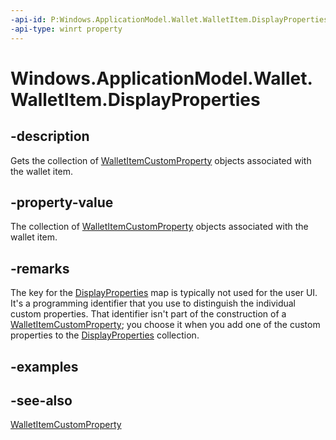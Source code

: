 ```yaml
---
-api-id: P:Windows.ApplicationModel.Wallet.WalletItem.DisplayProperties
-api-type: winrt property
---
```


<!-- Property syntax
public Windows.Foundation.Collections.IMap<string, Windows.ApplicationModel.Wallet.WalletItemCustomProperty> DisplayProperties { get; }
-->

# Windows.ApplicationModel.Wallet.WalletItem.DisplayProperties

## -description
Gets the collection of [WalletItemCustomProperty](walletitemcustomproperty.md) objects associated with the wallet item.

## -property-value
The collection of [WalletItemCustomProperty](walletitemcustomproperty.md) objects associated with the wallet item.

## -remarks
The key for the [DisplayProperties](walletitem_displayproperties.md) map is typically not used for the user UI. It's a programming identifier that you use to distinguish the individual custom properties. That identifier isn't part of the construction of a [WalletItemCustomProperty](walletitemcustomproperty.md); you choose it when you add one of the custom properties to the [DisplayProperties](walletitem_displayproperties.md) collection.

## -examples

## -see-also
[WalletItemCustomProperty](walletitemcustomproperty.md)